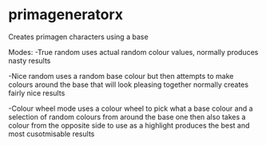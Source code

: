 # primageneratorx
Creates primagen characters using a base

Modes:
-True random
uses actual random colour values, normally produces nasty results

-Nice random
uses a random base colour but then attempts to make colours around the base that will look pleasing together
normally creates fairly nice results

-Colour wheel mode
uses a colour wheel to pick what a base colour and a selection of random colours from around the base one
then also takes a colour from the opposite side to use as a highlight
produces the best and most cusotmisable results

